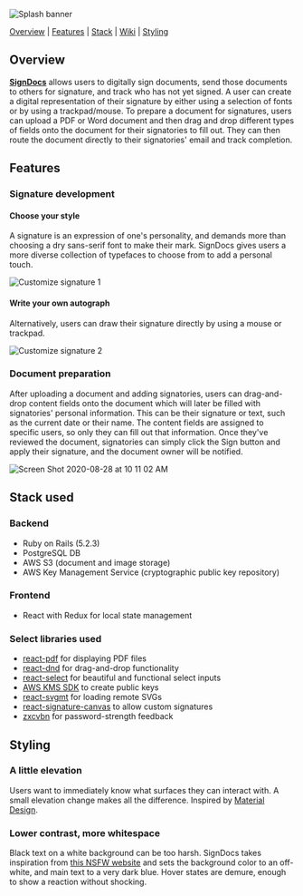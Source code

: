 ![Splash banner](https://user-images.githubusercontent.com/46543327/91600157-530df080-e91c-11ea-85d2-0b7e10247dfb.png)

[Overview](#overview) | [Features](features) | [Stack](#stack-used) | [Wiki](https://github.com/philgresh/signdocs/wiki) | [Styling](#styling)

## Overview
**[SignDocs](signdocs.herokuapp.com/)** allows users to digitally sign documents, send those documents to others for signature, and track who has not yet signed. A user can create a digital representation of their signature by either using a selection of fonts or by using a trackpad/mouse. To prepare a document for signatures, users can upload a PDF or Word document and then drag and drop different types of fields onto the document for their signatories to fill out. They can then route the document directly to their signatories' email and track completion.

## Features
### Signature development
#### Choose your style
A signature is an expression of one's personality, and demands more than choosing a dry sans-serif font to make their mark. SignDocs gives users a more diverse collection of typefaces to choose from to add a personal touch.

![Customize signature 1](https://user-images.githubusercontent.com/46543327/91599858-c9f6b980-e91b-11ea-9903-5a737bc33ca6.png)

#### Write your own autograph
Alternatively, users can draw their signature directly by using a mouse or trackpad.

![Customize signature 2](https://user-images.githubusercontent.com/46543327/91599909-e266d400-e91b-11ea-9bac-9de9957b3537.png)

### Document preparation
After uploading a document and adding signatories, users can drag-and-drop content fields onto the document which will later be filled with signatories' personal information. This can be their signature or text, such as the current date or their name. The content fields are assigned to specific users, so only they can fill out that information. Once they've reviewed the document, signatories can simply click the Sign button and apply their signature, and the document owner will be notified.

![Screen Shot 2020-08-28 at 10 11 02 AM](https://user-images.githubusercontent.com/46543327/91599711-9156e000-e91b-11ea-941c-d3d8eb1389b0.png)

## Stack used
### Backend
 - Ruby on Rails (5.2.3)
 - PostgreSQL DB
 - AWS S3 (document and image storage)
 - AWS Key Management Service (cryptographic public key repository)
 ### Frontend
 - React with Redux for local state management
 
 ### Select libraries used
 
 - [react-pdf](https://github.com/wojtekmaj/react-pdf) for displaying PDF files
 - [react-dnd](https://react-dnd.github.io/react-dnd/about) for drag-and-drop functionality
 - [react-select](https://react-select.com/home) for beautiful and functional select inputs
 - [AWS KMS SDK](https://docs.aws.amazon.com/sdk-for-ruby/v2/api/Aws/KMS/Client.html#create_key-instance_method) to create public keys
 - [react-svgmt](https://hugozap.github.io/react-svgmt/) for loading remote SVGs
 - [react-signature-canvas](https://github.com/agilgur5/react-signature-canvas) to allow custom signatures
 - [zxcvbn](https://github.com/dropbox/zxcvbn) for password-strength feedback

## Styling
### A little elevation
Users want to immediately know what surfaces they can interact with. A small elevation change makes all the difference. Inspired by [Material Design](https://material.io/).
### Lower contrast, more whitespace
Black text on a white background can be too harsh. SignDocs takes inspiration from [this NSFW website](http://bettermotherfuckingwebsite.com/) and sets the background color to an off-white, and main text to a very dark blue. Hover states are demure, enough to show a reaction without shocking.
